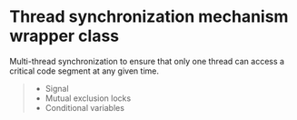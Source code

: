 Thread synchronization mechanism wrapper class
===============
Multi-thread synchronization to ensure that only one thread can access a critical code segment at any given time.
> * Signal
> * Mutual exclusion locks
> * Conditional variables
